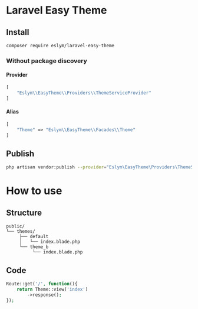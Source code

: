 # Laravel Easy Theme

## Install
```bash
composer require eslym/laravel-easy-theme
```
### Without package discovery
#### Provider
```php
[
    "Eslym\\EasyTheme\\Providers\\ThemeServiceProvider"
]
```
#### Alias
```php
[
    "Theme" => "Eslym\\EasyTheme\\Facades\\Theme"
]
```
## Publish
```bash
php artisan vendor:publish --provider="Eslym\EasyTheme\Providers\ThemeServiceProvider" --tag="config"
```

# How to use
## Structure
```
public/
└── themes/
     ├── default
     │   └── index.blade.php
     └── theme_b
          └── index.blade.php
```
## Code
```php
Route::get('/', function(){
    return Theme::view('index')
        ->response();
});
```